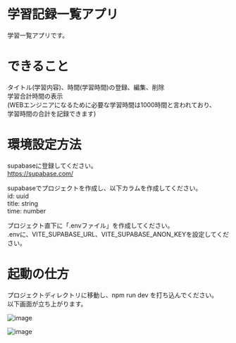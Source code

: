 # 学習記録一覧アプリ
学習一覧アプリです。

# できること
タイトル(学習内容)、時間(学習時間)の登録、編集、削除  
学習合計時間の表示  
(WEBエンジニアになるために必要な学習時間は1000時間と言われており、  
学習時間の合計を記録できます)

# 環境設定方法
supabaseに登録してください。  
https://supabase.com/

supabaseでプロジェクトを作成し、以下カラムを作成してください。  
id: uuid  
title: string  
time: number  

プロジェクト直下に「.envファイル」を作成してください。  
.envに、VITE_SUPABASE_URL、VITE_SUPABASE_ANON_KEYを設定してください。  

# 起動の仕方
プロジェクトディレクトリに移動し、npm run dev を打ち込んでください。  
以下画面が立ち上がります。  

![image](https://github.com/user-attachments/assets/61ac3072-ecb5-488c-a68a-4391eb5f1ed6)

![image](https://github.com/user-attachments/assets/95626a5d-da80-4793-b171-40567cfc8362)
